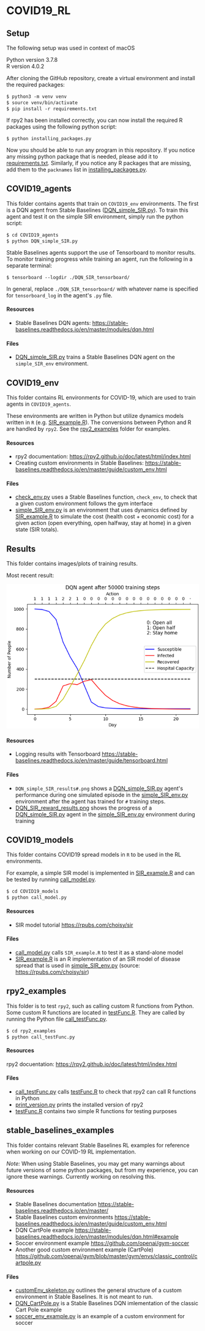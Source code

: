 # COVID19_RL

## Setup
The following setup was used in context of macOS   

Python version 3.7.8   
R version 4.0.2   

After cloning the GitHub repository, create a virtual environment and install the
required packages:   
```console
$ python3 -m venv venv
$ source venv/bin/activate
$ pip install -r requirements.txt
```  

If rpy2 has been installed correctly, you can now install the required R
packages using the following python script:
```console
$ python installing_packages.py
```  

Now you should be able to run any program in this repository. If you notice any missing python package that is needed, please add it to [requirements.txt](requirements.txt). Similarly, if you notice any R packages that are missing, add them to the `packnames` list in [installing_packages.py](installing_packages.py).

## COVID19_agents
This folder contains agents that train on `COVID19_env` environments. The first is a DQN agent from Stable Baselines ([DQN_simple_SIR.py](COVID19_agents/DQN_simple_SIR.py)). To train this agent and test it on the simple SIR environment, simply run the python script:
```console
$ cd COVID19_agents
$ python DQN_simple_SIR.py
```   

Stable Baselines agents support the use of Tensorboard to monitor results. To monitor training progress while training an agent, run the following in a separate terminal:
```console
$ tensorboard --logdir ./DQN_SIR_tensorboard/
```  
In general, replace `./DQN_SIR_tensorboard/` with whatever name is specified for `tensorboard_log` in the agent's `.py` file.

#### Resources
- Stable Baselines DQN agents: https://stable-baselines.readthedocs.io/en/master/modules/dqn.html

#### Files
- [DQN_simple_SIR.py](COVID19_agents/DQN_simple_SIR.py) trains a Stable Baselines DQN agent on the `simple_SIR_env` environment.


## COVID19_env
This folder contains RL environments for COVID-19, which are used to train agents in `COVID19_agents`.  

These environments are written in Python but utilize dynamics models written in
`R` (e.g. [SIR_example.R](COVID19_models/SIR_example.R)). The conversions between Python and R are handled by `rpy2`. See the [rpy2_examples](rpy2_examples/) folder for examples.

#### Resources
- rpy2 documentation: https://rpy2.github.io/doc/latest/html/index.html
- Creating custom environments in Stable Baselines: https://stable-baselines.readthedocs.io/en/master/guide/custom_env.html


#### Files
- [check_env.py](COVID19_env/check_env.py) uses a Stable Baselines function, `check_env`, to check that a given custom environment follows the gym interface
- [simple_SIR_env.py](COVID19_env/simple_SIR_env.py) is an environment that uses dynamics defined by [SIR_example.R](COVID19_models/SIR_example.R) to simulate the cost (health cost + economic cost) for a given action (open everything, open halfway, stay at home) in a given state (SIR totals).

## Results
This folder contains images/plots of training results.

Most recent result:

![DQN SIR Results](./Results/DQN_simple_SIR_results50000.png)

#### Resources
- Logging results with Tensorboard https://stable-baselines.readthedocs.io/en/master/guide/tensorboard.html

#### Files
- `DQN_simple_SIR_results#.png` shows a [DQN_simple_SIR.py](COVID19_agents/DQN_simple_SIR.py) agent's performance during one simulated episode in the [simple_SIR_env.py](COVID19_env/simple_SIR_env.py) environment after the agent has trained for `#` training steps.
- [DQN_SIR_reward_results.png](Results/DQN_SIR_reward_results.png) shows the progress of a [DQN_simple_SIR.py](COVID19_agents/DQN_simple_SIR.py) agent in the [simple_SIR_env.py](COVID19_env/simple_SIR_env.py) environment during training

## COVID19_models
This folder contains COVID19 spread models in `R` to be used in the RL environments.

For example, a simple SIR model is implemented in [SIR_example.R](COVID19_models/SIR_example.R) and can be tested by running [call_model.py](COVID19_models/call_model.py).
```console
$ cd COVID19_models
$ python call_model.py
```
#### Resources
- SIR model tutorial https://rpubs.com/choisy/sir

#### Files
- [call_model.py](COVID19_models/call_model.py) calls `SIR_example.R` to test it as a stand-alone model
- [SIR_example.R](COVID19_models/SIR_example.R) is an R implementation of an SIR model of disease spread that is used in [simple_SIR_env.py](COVID19_env/simple_SIR_env.py) (source: https://rpubs.com/choisy/sir)

## rpy2_examples
This folder is to test `rpy2`, such as calling custom R functions from Python.     
Some custom R functions are located in [testFunc.R](rpy2_examples/testFunc.R). They are called by running the Python file [call_testFunc.py](rpy2_examples/call_testFunc.py).
```console
$ cd rpy2_examples
$ python call_testFunc.py
```

#### Resources
rpy2 docuentation: https://rpy2.github.io/doc/latest/html/index.html

#### Files
- [call_testFunc.py](rpy2_examples/call_testFunc.py) calls [testFunc.R](rpy2_examples/testFunc.R) to check that rpy2 can call R functions in Python
- [print_version.py](rpy2_examples/print_version.py) prints the installed version of rpy2
- [testFunc.R](rpy2_examples/testFunc.R) contains two simple R functions for testing purposes

## stable_baselines_examples
This folder contains relevant Stable Baselines RL examples for reference when
working on our COVID-19 RL implementation.  

*Note:* When using Stable Baselines, you may get many warnings about future versions of some python packages, but from my experience, you can ignore these warnings. Currently working on resolving this.  

#### Resources
- Stable Baselines documentation https://stable-baselines.readthedocs.io/en/master/  
- Stable Baselines custom environments https://stable-baselines.readthedocs.io/en/master/guide/custom_env.html
- DQN CartPole example https://stable-baselines.readthedocs.io/en/master/modules/dqn.html#example
- Soccer environment example https://github.com/openai/gym-soccer
- Another good custom environment example (CartPole) https://github.com/openai/gym/blob/master/gym/envs/classic_control/cartpole.py


#### Files
- [customEnv_skeleton.py](stable_baselines_examples/customEnv_skeleton.py) outlines the general structure of a custom environment in Stable Baselines. It is not meant to run.
- [DQN_CartPole.py](stable_baselines_examples/DQN_CartPole.py) is a Stable Baselines DQN imlementation of the classic Cart Pole example
- [soccer_env_example.py](stable_baselines_examples/soccer_env_example.py) is an example of a custom environment for soccer
